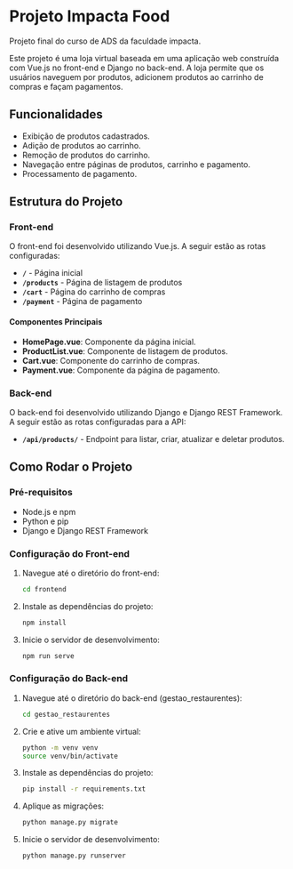 # Projeto Impacta Food

Projeto final do curso de ADS da faculdade impacta.

Este projeto é uma loja virtual baseada em uma aplicação web construída com Vue.js no front-end e Django no back-end. A loja permite que os usuários naveguem por produtos, adicionem produtos ao carrinho de compras e façam pagamentos.

## Funcionalidades

- Exibição de produtos cadastrados.
- Adição de produtos ao carrinho.
- Remoção de produtos do carrinho.
- Navegação entre páginas de produtos, carrinho e pagamento.
- Processamento de pagamento.

## Estrutura do Projeto

### Front-end

O front-end foi desenvolvido utilizando Vue.js. A seguir estão as rotas configuradas:

- **`/`** - Página inicial
- **`/products`** - Página de listagem de produtos
- **`/cart`** - Página do carrinho de compras
- **`/payment`** - Página de pagamento

#### Componentes Principais

- **HomePage.vue**: Componente da página inicial.
- **ProductList.vue**: Componente de listagem de produtos.
- **Cart.vue**: Componente do carrinho de compras.
- **Payment.vue**: Componente da página de pagamento.

### Back-end

O back-end foi desenvolvido utilizando Django e Django REST Framework. A seguir estão as rotas configuradas para a API:

- **`/api/products/`** - Endpoint para listar, criar, atualizar e deletar produtos.

## Como Rodar o Projeto

### Pré-requisitos

- Node.js e npm
- Python e pip
- Django e Django REST Framework

### Configuração do Front-end

1. Navegue até o diretório do front-end:
   ```sh
   cd frontend
   ```

2. Instale as dependências do projeto:
   ```sh
   npm install
   ```

3. Inicie o servidor de desenvolvimento:
   ```sh
   npm run serve
   ```

### Configuração do Back-end

1. Navegue até o diretório do back-end (gestao_restaurentes):
   ```sh
   cd gestao_restaurentes
   ```

2. Crie e ative um ambiente virtual:
   ```sh
   python -m venv venv
   source venv/bin/activate
   ```

3. Instale as dependências do projeto:
   ```sh
   pip install -r requirements.txt
   ```

4. Aplique as migrações:
   ```sh
   python manage.py migrate
   ```

5. Inicie o servidor de desenvolvimento:
   ```sh
   python manage.py runserver
   ```

